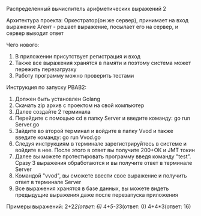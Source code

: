Распределенный вычислитель арифметических выражений 2

Архитектура проекта:
Оркестратор(он же сервер), принимает на вход выражение
Агент - решает выражение, посылает его на сервер, и сервер выводит ответ

Чего нового:
1. В приложении присутствует регистрация и вход
2. Также все выражения хранятся в памяти и поэтому система может пережить перезагрузку
3. Работу программу можно проверить тестами

Инструкция по запуску РВАВ2:
1. Должен быть установлен Golang
2. Скачать zip архив с проектом на свой компьютер
3. Далее создайте 2 терминала
4. Перейдите с помощью cd в папку Server и введите команду:
go run Server.go
5. Зайдите во второй терминал и войдите в папку Vvod и также введите команду:
go run Vvod.go
6. Следуя инструкциям в терминале зарегистрируйтесь в системе и войдите в нее. После этого в ответ вы получите 200+ОК и JMT токин
7. Далее вы можете протестировать программу введя команду "test". Сразу 3 выражения обработаются и вы получите ответ в терминале Server
8. Командой "vvod", вы сможете ввести свое выражение и получить ответ в терминале Server
9. Все выражения хранятся в базе данных, вы можете видеть предыдущие выражения даже после перезапуска приложения



Примеры выражений:
2+2*2(ответ: 6)
4+5-3*3(ответ: 0)
4+4*3(ответ: 16)